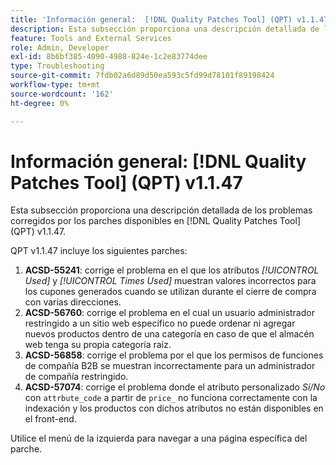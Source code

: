 ```yaml
---
title: 'Información general:  [!DNL Quality Patches Tool] (QPT) v1.1.47'
description: Esta subsección proporciona una descripción detallada de los problemas corregidos por los parches disponibles en  [!DNL Quality Patches Tool] (QPT) v1.1.47.
feature: Tools and External Services
role: Admin, Developer
exl-id: 8b6bf385-4090-4988-824e-1c2e83774dee
type: Troubleshooting
source-git-commit: 7fdb02a6d89d50ea593c5fd99d78101f89198424
workflow-type: tm+mt
source-wordcount: '162'
ht-degree: 0%

---
```


# Información general: [!DNL Quality Patches Tool] (QPT) v1.1.47

Esta subsección proporciona una descripción detallada de los problemas corregidos por los parches disponibles en [!DNL Quality Patches Tool] (QPT) v1.1.47.

QPT v1.1.47 incluye los siguientes parches:

1. **ACSD-55241**: corrige el problema en el que los atributos *[!UICONTROL Used]* y *[!UICONTROL Times Used]* muestran valores incorrectos para los cupones generados cuando se utilizan durante el cierre de compra con varias direcciones.
1. **ACSD-56760**: corrige el problema en el cual un usuario administrador restringido a un sitio web específico no puede ordenar ni agregar nuevos productos dentro de una categoría en caso de que el almacén web tenga su propia categoría raíz.
1. **ACSD-56858**: corrige el problema por el que los permisos de funciones de compañía B2B se muestran incorrectamente para un administrador de compañía restringido.
1. **ACSD-57074**: corrige el problema donde el atributo personalizado *Sí/No* con `attrbute_code` a partir de `price_` no funciona correctamente con la indexación y los productos con dichos atributos no están disponibles en el front-end.

Utilice el menú de la izquierda para navegar a una página específica del parche.
